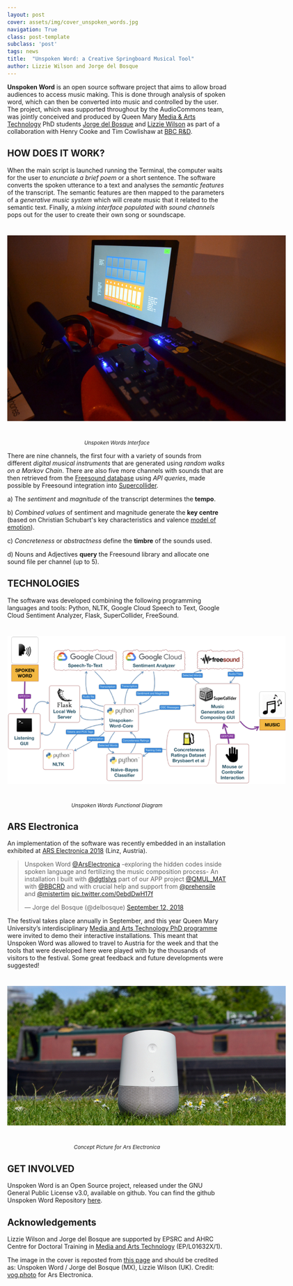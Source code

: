 ```yaml
---
layout: post
cover: assets/img/cover_unspoken_words.jpg
navigation: True
class: post-template
subclass: 'post'
tags: news
title:  "Unspoken Word: a Creative Springboard Musical Tool"
author: Lizzie Wilson and Jorge del Bosque
---
```


**Unspoken Word** is an open source software project that aims to allow broad audiences to access music making. This is done through analysis of spoken word, which can then be converted into music and controlled by the user. The project, which was supported throughout by the AudioCommons team, was jointly conceived and produced by Queen Mary [Media & Arts Technology](https://mat.qmul.ac.uk) PhD students [Jorge del Bosque](http://www.eecs.qmul.ac.uk/profiles/delbosquetrevinojorgeeugenio.html) and [Lizzie Wilson](https://twitter.com/dgtlslvs) as part of a collaboration with Henry Cooke and Tim Cowlishaw at [BBC R&D](https://www.bbc.co.uk/rd).


## HOW DOES IT WORK?

When the main script is launched running the Terminal, the computer waits for the user to *enunciate a brief poem* or a short sentence. The software converts the spoken utterance to a text and analyses the *semantic features* of the transcript. The semantic features are then mapped to the parameters of a *generative music system* which will create music that it related to the semantic text. Finally, a *mixing interface populated with sound channels* pops out for the user to create their own song or soundscape.

<a href="/assets/img/Interface_unspoken.png" target="blank"><img style="margin:auto;margin-bottom:25px;margin-top:25px;max-width:640px;" class="img-responsive" src="/assets/img/Interface_unspoken.png" alt="Unspoken Words Interface">
</a>

<p style="text-align:center; padding-top:0; font-size:85%"><em> Unspoken Words Interface</em></p>




There are nine channels, the first four with a variety of sounds from different *digital musical instruments* that are generated using *random walks on a Markov Chain*. There are also five more channels with sounds that are then retrieved from the [Freesound database](https://www.freesound.org) using *API queries*, made possible by Freesound integration into [Supercollider](https://supercollider.github.io/).

a)	The *sentiment* and *magnitude* of the transcript determines the **tempo**.

b)	*Combined values* of sentiment and magnitude generate the **key centre** (based on Christian Schubart's key characteristics and valence [model of emotion](https://www.wmich.edu/mus-theo/courses/keys.html)).

c)	*Concreteness* or *abstractness* define the **timbre** of the sounds used.

d)	Nouns and Adjectives **query** the Freesound library and allocate one sound file per channel (up to 5).

## TECHNOLOGIES

The software was developed combining the following programming languages and tools: Python, NLTK, Google Cloud Speech to Text, Google Cloud Sentiment Analyzer, Flask, SuperCollider, FreeSound.


<a href="/assets/img/Diagram_Unspoken.png" target="blank"><img style="margin:auto;margin-bottom:25px;margin-top:25px;max-width:640px;" class="img-responsive" src="/assets/img/Diagram_Unspoken.png" alt="Unspoken Words Functional Diagram">
</a>

<p style="text-align:center; padding-top:0; font-size:85%"><em> Unspoken Words Functional Diagram</em></p>



## ARS Electronica

An implementation of the software was recently embedded in an installation exhibited at [ARS Electronica 2018](https://ars.electronica.art/news/en/) (Linz, Austria).

<blockquote class="twitter-tweet" data-lang="en"><p lang="en" dir="ltr">Unspoken Word <a href="https://twitter.com/ArsElectronica?ref_src=twsrc%5Etfw">@ArsElectronica</a> -exploring the hidden codes inside spoken language and fertilizing the music composition process- An installation I built with <a href="https://twitter.com/dgtlslvs?ref_src=twsrc%5Etfw">@dgtlslvs</a> part of our APP project <a href="https://twitter.com/QMUL_MAT?ref_src=twsrc%5Etfw">@QMUL_MAT</a> with <a href="https://twitter.com/BBCRD?ref_src=twsrc%5Etfw">@BBCRD</a> and with crucial help and support from <a href="https://twitter.com/prehensile?ref_src=twsrc%5Etfw">@prehensile</a> and <a href="https://twitter.com/mistertim?ref_src=twsrc%5Etfw">@mistertim</a> <a href="https://t.co/0ebdDwH17f">pic.twitter.com/0ebdDwH17f</a></p>&mdash; Jorge del Bosque (@delbosque) <a href="https://twitter.com/delbosque/status/1039915902672805888?ref_src=twsrc%5Etfw">September 12, 2018</a></blockquote>
<script async src="https://platform.twitter.com/widgets.js" charset="utf-8"></script>


The festival takes place annually in September, and this year Queen Mary University’s interdisciplinary [Media and Arts Technology PhD programme](http://www.mat.qmul.ac.uk/) were invited to demo their interactive installations. This meant that Unspoken Word was allowed to travel to Austria for the week and that the tools that were developed here were played with by the thousands of visitors to the festival. Some great feedback and future developments were suggested!

<a href="/assets/img/UnspokenWord-JorgeDelBosqueAndLizzieWilson_Beitragsbild.jpg" target="blank"><img style="margin:auto;margin-bottom:25px;margin-top:25px;max-width:640px;" class="img-responsive" src="/assets/img/UnspokenWord-JorgeDelBosqueAndLizzieWilson_Beitragsbild.jpg" alt="Unspoken Words Concept at Ars Electronica">
</a>

<p style="text-align:center; padding-top:0; font-size:85%"><em> Concept Picture for Ars Electronica</em></p>



## GET INVOLVED

Unspoken Word is an Open Source project, released under the GNU General Public License v3.0, available on github. You can find the github Unspoken Word Repository [here](https://github.com/jdbosque/BBC-SwM).

## Acknowledgements

Lizzie Wilson and Jorge del Bosque are supported by EPSRC and AHRC Centre for Doctoral Training in [Media and Arts Technology](https://mat.qmul.ac.uk)  (EP/L01632X/1).

The image in the cover is reposted from [this page](https://ars.electronica.art/error/en/unspoken/) and should be credited as: Unspoken Word / Jorge del Bosque (MX), Lizzie Wilson (UK). Credit: [vog.photo](https://www.voggeneder.net/) for Ars Electronica.
